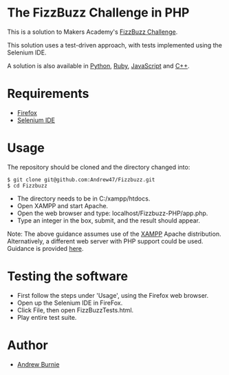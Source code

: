 # The FizzBuzz Challenge in PHP

This is a solution to Makers Academy's [FizzBuzz Challenge](https://github.com/makersacademy/course/blob/master/fizzbuzz/fizzbuzz.md).

This solution uses a test-driven approach, with tests implemented using the Selenium IDE.

A solution is also available in [Python](https://github.com/Andrew47/fizzbuzz-Python), [Ruby](https://github.com/Andrew47/Fizzbuzz), [JavaScript](https://github.com/Andrew47/fizzbuzz_JS) and [C++](https://github.com/Andrew47/FizzBuzz-CPP).

# Requirements

* [Firefox](https://www.mozilla.org/en-GB/firefox/new/)
* [Selenium IDE](http://www.seleniumhq.org/docs/02_selenium_ide.jsp)

# Usage

The repository should be cloned and the directory changed into:

```
$ git clone git@github.com:Andrew47/Fizzbuzz.git
$ cd Fizzbuzz
```

* The directory needs to be in C:/xampp/htdocs.
* Open XAMPP and start Apache.
* Open the web browser and type: localhost/Fizzbuzz-PHP/app.php.
* Type an integer in the box, submit, and the result should appear.

Note: The above guidance assumes use of the [XAMPP](https://www.apachefriends.org/index.html) Apache distribution. Alternatively, a different web server with PHP support could be used.
Guidance is provided [here](http://php.net/manual/en/tutorial.requirements.php).

# Testing the software

* First follow the steps under 'Usage', using the Firefox web browser.
* Open up the Selenium IDE in FireFox.
* Click File, then open FizzBuzzTests.html.  
* Play entire test suite.

# Author

* [Andrew Burnie](https://github.com/Andrew47)




